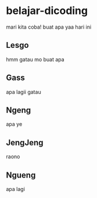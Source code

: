 # belajar-dicoding
mari kita coba!
buat apa yaa hari ini

## Lesgo
hmm gatau mo buat apa

## Gass
apa lagii gatau

## Ngeng
apa ye

## JengJeng
raono

## Ngueng
apa lagi

